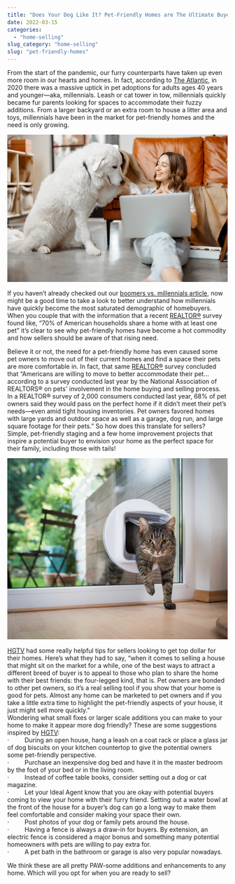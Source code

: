 ```yaml
---
title: "Does Your Dog Like It? Pet-Friendly Homes are The Ultimate Buyer Ask, Here’s Why"
date: 2022-03-15
categories: 
  - "home-selling"
slug_category: "home-selling"
slug: "pet-friendly-homes"
---
```


From the start of the pandemic, our furry counterparts have taken up even more room in our hearts and homes. In fact, according to [The Atlantic](https://www.theatlantic.com/magazine/archive/2021/09/why-millennials-are-so-obsessed-with-dogs/619489/), in 2020 there was a massive uptick in pet adoptions for adults ages 40 years and younger—aka, millennials. Leash or cat tower in tow, millennials quickly became fur parents looking for spaces to accommodate their fuzzy additions. From a larger backyard or an extra room to house a litter area and toys, millennials have been in the market for pet-friendly homes and the need is only growing.

![](../images/posts/shutterstock_1920811943__1_-2.jpg)

If you haven’t already checked out our [boomers vs. millennials article](https://blog.idealagent.com/millennials-vs-boomers-home-buying-features/), now might be a good time to take a look to better understand how millennials have quickly become the most saturated demographic of homebuyers. When you couple that with the information that a recent [REALTOR®](https://magazine.realtor/daily-news/2021/07/29/consumers-are-moving-for-their-pets) survey found like, “70% of American households share a home with at least one pet” it’s clear to see why pet-friendly homes have become a hot commodity and how sellers should be aware of that rising need.  
  
Believe it or not, the need for a pet-friendly home has even caused some pet owners to move out of their current homes and find a space their pets are more comfortable in. In fact, that same [REALTOR®](https://magazine.realtor/daily-news/2021/07/29/consumers-are-moving-for-their-pets) survey concluded that “Americans are willing to move to better accommodate their pet…according to a survey conducted last year by the National Association of REALTORS® on pets' involvement in the home buying and selling process. In a REALTOR® survey of 2,000 consumers conducted last year, 68% of pet owners said they would pass on the perfect home if it didn’t meet their pet’s needs—even amid tight housing inventories. Pet owners favored homes with large yards and outdoor space as well as a garage, dog run, and large square footage for their pets.” So how does this translate for sellers? Simple, pet-friendly staging and a few home improvement projects that inspire a potential buyer to envision your home as the perfect space for their family, including those with tails!

![](../images/posts/shutterstock_1207781002__1_.jpg)

[HGTV](https://www.hgtv.com/lifestyle/real-estate/sell-your-home-by-promoting-it-as-pet-friendly) had some really helpful tips for sellers looking to get top dollar for their homes. Here’s what they had to say, “when it comes to selling a house that might sit on the market for a while, one of the best ways to attract a different breed of buyer is to appeal to those who plan to share the home with their best friends: the four-legged kind, that is. Pet owners are bonded to other pet owners, so it’s a real selling tool if you show that your home is good for pets. Almost any home can be marketed to pet owners and if you take a little extra time to highlight the pet-friendly aspects of your house, it just might sell more quickly.”  
Wondering what small fixes or larger scale additions you can make to your home to make it appear more dog friendly? These are some suggestions inspired by [HGTV](https://www.hgtv.com/lifestyle/real-estate/sell-your-home-by-promoting-it-as-pet-friendly):  
·         During an open house, hang a leash on a coat rack or place a glass jar of dog biscuits on your kitchen countertop to give the potential owners some pet-friendly perspective.  
·         Purchase an inexpensive dog bed and have it in the master bedroom by the foot of your bed or in the living room.  
·         Instead of coffee table books, consider setting out a dog or cat magazine.  
·         Let your Ideal Agent know that you are okay with potential buyers coming to view your home with their furry friend. Setting out a water bowl at the front of the house for a buyer’s dog can go a long way to make them feel comfortable and consider making your space their own.  
·         Post photos of your dog or family pets around the house.  
·         Having a fence is always a draw-in for buyers. By extension, an electric fence is considered a major bonus and something many potential homeowners with pets are willing to pay extra for.  
·         A pet bath in the bathroom or garage is also very popular nowadays.  
  
We think these are all pretty PAW-some additions and enhancements to any home. Which will you opt for when you are ready to sell?

